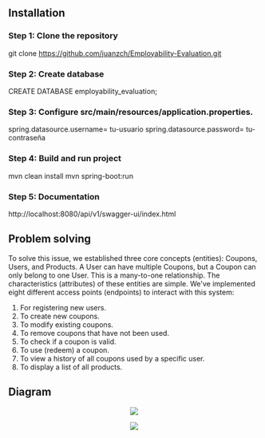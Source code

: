 ## Installation
### Step 1: Clone the repository

git clone https://github.com/juanzch/Employability-Evaluation.git

### Step 2: Create database

CREATE DATABASE employability_evaluation;

### Step 3: Configure src/main/resources/application.properties.

spring.datasource.username= tu-usuario 
spring.datasource.password= tu-contraseña

### Step 4: Build and run project

mvn clean install mvn spring-boot:run

### Step 5: Documentation

http://localhost:8080/api/v1/swagger-ui/index.html

## Problem solving
To solve this issue, we established three core concepts (entities): Coupons, Users, and Products.
A User can have multiple Coupons, but a Coupon can only belong to one User. This is a many-to-one relationship.
The characteristics (attributes) of these entities are simple.
We've implemented eight different access points (endpoints) to interact with this system:

1. For registering new users.
2. To create new coupons.
3. To modify existing coupons.
4. To remove coupons that have not been used.
5. To check if a coupon is valid.
6. To use (redeem) a coupon.
7. To view a history of all coupons used by a specific user.
8. To display a list of all products.

## Diagram

<p align="center">
    <img src="/img/image.png">
</p>

<p align="center">
    <img src="/img/Domain.png">
</p>
